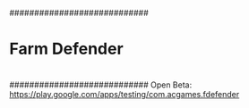 ############################
#                          #
#       Farm Defender      #
#                          #
############################
Open Beta: https://play.google.com/apps/testing/com.acgames.fdefender
